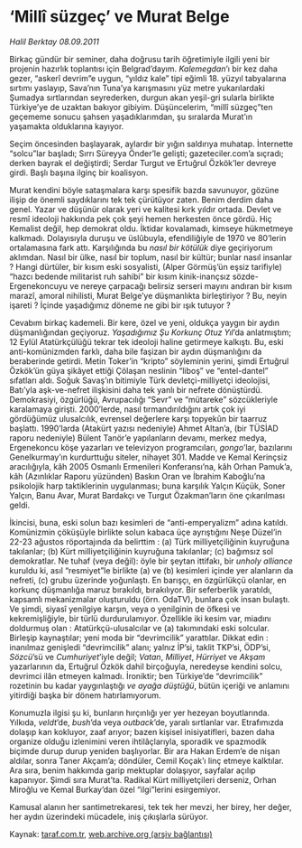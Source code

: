 # ‘Millî süzgeç’ ve Murat Belge

*Halil Berktay 08.09.2011*

<div class="yazi"><p>Birkaç gündür bir seminer, daha doğrusu tarih öğretimiyle ilgili yeni bir projenin hazırlık toplantısı için Belgrad’dayım. <i>Kalemegdan</i>’ı bir kez daha gezer, “askerî devrim”e uygun, “yıldız kale” tipi eğimli 18. yüzyıl tabyalarına sırtımı yaslayıp, Sava’nın Tuna’ya karışmasını yüz metre yukarılardaki Şumadya sırtlarından seyrederken, durgun akan yeşil-gri sularla birlikte Türkiye’ye de uzaktan bakıyor gibiyim. Düşüncelerim, “millî süzgeç”ten geçememe sonucu şahsen yaşadıklarımdan, şu sıralarda Murat’ın yaşamakta olduklarına kayıyor. </p>
<p>Seçim öncesinden başlayarak, aylardır bir yığın saldırıya muhatap. İnternette “solcu”lar başladı; Sırrı Süreyya Önder’le gelişti; gazeteciler.com’a sıçradı; derken bayrak el değiştirdi; Serdar Turgut ve Ertuğrul Özkök’ler devreye girdi. Başlı başına ilginç bir koalisyon. </p>
<p>Murat kendini böyle sataşmalara karşı spesifik bazda savunuyor, gözüne ilişip de önemli saydıklarını tek tek çürütüyor zaten. Benim derdim daha genel. Yazar ve düşünür olarak yeri ve kalitesi kırk yıldır ortada. Devlet ve resmî ideoloji hakkında pek çok şeyi hemen herkesten önce gördü. Hiç Kemalist değil, hep demokrat oldu. İktidar kovalamadı, kimseye hükmetmeye kalkmadı. Dolayısıyla duruşu ve üslûbuyla, efendiliğiyle de 1970 ve 80’lerin ortalamasına fark attı. Karşılığında bu <i>nasıl bir kötülük</i> diye geçiriyorum aklımdan. Nasıl bir ülke, nasıl bir toplum, nasıl bir kültür; bunlar nasıl insanlar ? Hangi dürtüler, bir kısım eski sosyalisti, (Alper Görmüş’ün eşsiz tarifiyle) “hazcı bedende militarist ruh sahibi” bir kısım kinik-inançsız sözde-Ergenekoncuyu ve nereye çarpacağı belirsiz serseri mayını andıran bir kısım marazî, amoral nihilisti, Murat Belge’ye düşmanlıkta birleştiriyor ? Bu, neyin işareti ? İçinde yaşadığımız döneme ne gibi bir ışık tutuyor ?</p>
<p>Cevabım birkaç kademeli. Bir kere, özel ve yeni, oldukça yaygın bir aydın düşmanlığından geçiyoruz. <i>Yaşadığımız Şu Korkunç Otuz Yıl</i>’da anlatmıştım; 12 Eylül Atatürkçülüğü tekrar tek ideoloji haline getirmeye kalkıştı. Bu, eski anti-komünizmden farklı, daha bile faşizan bir aydın düşmanlığını da beraberinde getirdi. Metin Toker’in “kripto” söyleminin yerini, şimdi Ertuğrul Özkök’ün güya şikâyet ettiği Çölaşan neslinin “liboş” ve “entel-dantel” sıfatları aldı. Soğuk Savaş’ın bitimiyle Türk devletçi-milliyetçi ideolojisi, Batı’yla aşk-ve-nefret ilişkisini daha tek yanlı bir nefrete dönüştürdü. Demokrasiyi, özgürlüğü, Avrupacılığı “Sevr” ve “mütareke” sözcükleriyle karalamaya girişti. 2000’lerde, nasıl tırmandırıldığını artık çok iyi gördüğümüz ulusalcılık, evrensel değerlere karşı topyekûn bir taarruz başlattı. 1990’larda (Atakürt yazısı nedeniyle) Ahmet Altan’a, (bir TÜSİAD raporu nedeniyle) Bülent Tanör’e yapılanların devamı, merkez medya, Ergenekoncu köşe yazarları ve televizyon programcıları, <i>gongo</i>’lar, bazılarını Genelkurmay’ın kurdurttuğu siteler, nihayet 301. Madde ve Kemal Kerinçsiz aracılığıyla, kâh 2005 Osmanlı Ermenileri Konferansı’na, kâh Orhan Pamuk’a, kâh (Azınlıklar Raporu yüzünden) Baskın Oran ve İbrahim Kaboğlu’na psikolojik harp taktiklerinin uygulanması; buna karşılık Yalçın Küçük, Soner Yalçın, Banu Avar, Murat Bardakçı ve Turgut Özakman’ların öne çıkarılması geldi. </p>
<p>İkincisi, buna, eski solun bazı kesimleri de “anti-emperyalizm” adına katıldı. Komünizmin çöküşüyle birlikte solun kabaca üçe ayrıştığını Neşe Düzel’in 22-23 ağustos röportajında da belirttim : (a) Türk milliyetçiliğinin kuyruğuna takılanlar; (b) Kürt milliyetçiliğinin kuyruğuna takılanlar; (c) bağımsız sol demokratlar. Ne tuhaf (veya değil): öyle bir şeytan ittifakı, bir <i>unholy alliance</i> kuruldu ki, asıl “resmiyet”le birlikte (a) ve (b) kesimleri içinde yer alanların da nefreti, (c) grubu üzerinde yoğunlaştı. En barışçı, en özgürlükçü olanlar, en korkunç düşmanlığa maruz bırakıldı, bırakılıyor. Bir seferberlik yaratıldı, kapsamlı mekanizmalar oluşturuldu (örn. OdaTV), bunlara çok insan bulaştı. Ve şimdi, siyasî yenilgiye karşın, veya o yenilginin de öfkesi ve kekremişliğiyle, bir türlü durdurulamıyor. Özellikle iki kesim var, miadını doldurmuş olan : Atatürkçü-ulusalcılar ve (a) takımındaki eski solcular. Birleşip kaynaştılar; yeni moda bir “devrimcilik” yarattılar. Dikkat edin : inanılmaz genişledi “devrimcilik” alanı; yalnız İP’si, taklit TKP’si, ÖDP’si, <i>Sözcü</i>’sü ve <i>Cumhuriyet</i>’iyle değil; <i>Vatan</i>, <i>Milliyet</i>, <i>Hürriyet</i> ve <i>Akşam</i> yazarlarının da, Ertuğrul Özkök dahil birçoğuyla, neredeyse kendini solcu, devrimci ilân etmeyen kalmadı. İroniktir; ben Türkiye’de “devrimcilik” rozetinin bu kadar yaygınlaştığı <i>ve ayağa düştüğü</i>, bütün içeriği ve anlamını yitirdiği başka bir dönem hatırlamıyorum. </p>
<p>Konumuzla ilgisi şu ki, bunların hırçınlığı yer yer hezeyan boyutlarında. Yılkıda, <i>veldt</i>’de, <i>bush</i>’da veya <i>outback</i>’de, yaralı sırtlanlar var. Etrafımızda dolaşıp kan kokluyor, zaaf arıyor; bazen kişisel inisiyatifleri, bazen daha organize olduğu izlenimini veren ihtilâçlarıyla, sporadik ve spazmodik biçimde durup durup yeniden başlıyorlar. Bir ara Hakan Erdem’e de nişan aldılar, sonra Taner Akçam’a; döndüler, Cemil Koçak’ı linç etmeye kalktılar. Ara sıra, benim hakkımda garip mektuplar dolaşıyor, sayfalar açılıp kapanıyor. Şimdi sıra Murat’ta. Radikal Kürt milliyetçileri derseniz, Orhan Miroğlu ve Kemal Burkay’dan özel “ilgi”lerini esirgemiyor.</p>
<p>Kamusal alanın her santimetrekaresi, tek tek her mevzi, her birey, her değer, her aydın üzerindeki mücadele, iniş çıkışlarla sürüyor. </p>
</div>

Kaynak: [taraf.com.tr](http://www.taraf.com.tr/halil-berktay/makale-milli-suzgec-ve-murat-belge.htm), [web.archive.org (arşiv bağlantısı)](http://web.archive.org/web/20130823112156/http://www.taraf.com.tr/halil-berktay/makale-milli-suzgec-ve-murat-belge.htm)
